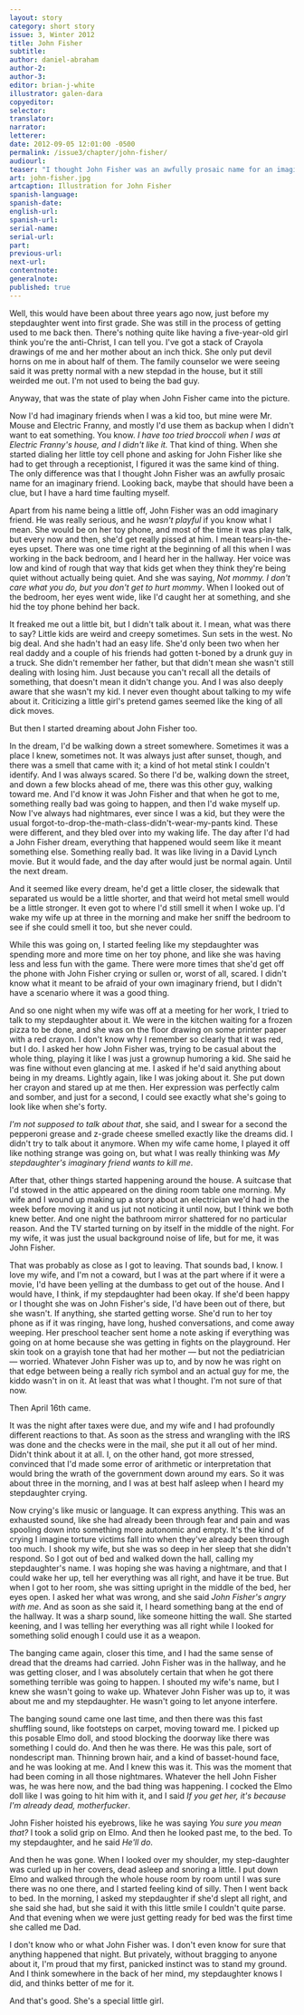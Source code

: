 ```yaml
---
layout: story
category: short story
issue: 3, Winter 2012
title: John Fisher
subtitle:
author: daniel-abraham
author-2:
author-3:
editor: brian-j-white
illustrator: galen-dara
copyeditor:
selector:
translator:
narrator:
letterer:
date: 2012-09-05 12:01:00 -0500
permalink: /issue3/chapter/john-fisher/
audiourl:
teaser: "I thought John Fisher was an awfully prosaic name for an imaginary friend. Looking back, maybe that should have been a clue, but I have a hard time faulting myself."
art: john-fisher.jpg
artcaption: Illustration for John Fisher
spanish-language:
spanish-date:
english-url:
spanish-url:
serial-name:
serial-url:
part:
previous-url:
next-url:
contentnote:
generalnote:
published: true
---
```


Well, this would have been about three years ago now, just before my stepdaughter went into first grade. She was still in the process of getting used to me back then. There's nothing quite like having a five-year-old girl think you're the anti-Christ, I can tell you. I've got a stack of Crayola drawings of me and her mother about an inch thick. She only put devil horns on me in about half of them. The family counselor we were seeing said it was pretty normal with a new stepdad in the house, but it still weirded me out. I'm not used to being the bad guy.

Anyway, that was the state of play when John Fisher came into the picture.

Now I'd had imaginary friends when I was a kid too, but mine were Mr. Mouse and Electric Franny, and mostly I'd use them as backup when I didn't want to eat something. You know. _I have too tried broccoli when I was at Electric Franny's house, and I didn't like it._ That kind of thing. When she started dialing her little toy cell phone and asking for John Fisher like she had to get through a receptionist, I figured it was the same kind of thing. The only difference was that I thought John Fisher was an awfully prosaic name for an imaginary friend. Looking back, maybe that should have been a clue, but I have a hard time faulting myself.

Apart from his name being a little off, John Fisher was an odd imaginary friend. He was really serious, and he _wasn't playful_ if you know what I mean. She would be on her toy phone, and most of the time it was play talk, but every now and then, she'd get really pissed at him. I mean tears-in-the-eyes upset. There was one time right at the beginning of all this when I was working in the back bedroom, and I heard her in the hallway. Her voice was low and kind of rough that way that kids get when they think they're being quiet without actually being quiet. And she was saying, _Not mommy. I don't care what you do, but you don't get to hurt mommy_. When I looked out of the bedroom, her eyes went wide, like I'd caught her at something, and she hid the toy phone behind her back.

It freaked me out a little bit, but I didn't talk about it. I mean, what was there to say? Little kids are weird and creepy sometimes. Sun sets in the west. No big deal. And she hadn't had an easy life. She'd only been two when her real daddy and a couple of his friends had gotten t-boned by a drunk guy in a truck. She didn't remember her father, but that didn't mean she wasn't still dealing with losing him. Just because you can't recall all the details of something, that doesn't mean it didn't change you. And I was also deeply aware that she wasn't my kid. I never even thought about talking to my wife about it. Criticizing a little girl's pretend games seemed like the king of all dick moves.

But then I started dreaming about John Fisher too.

In the dream, I'd be walking down a street somewhere. Sometimes it was a place I knew, sometimes not. It was always just after sunset, though, and there was a smell that came with it; a kind of hot metal stink I couldn't identify. And I was always scared. So there I'd be, walking down the street, and down a few blocks ahead of me, there was this other guy, walking toward me. And I'd know it was John Fisher and that when he got to me, something really bad was going to happen, and then I'd wake myself up. Now I've always had nightmares, ever since I was a kid, but they were the usual forgot-to-drop-the-math-class-didn't-wear-my-pants kind. These were different, and they bled over into my waking life. The day after I'd had a John Fisher dream, everything that happened would seem like it meant something else. Something really bad. It was like living in a David Lynch movie. But it would fade, and the day after would just be normal again. Until the next dream.

And it seemed like every dream, he'd get a little closer, the sidewalk that separated us would be a little shorter, and that weird hot metal smell would be a little stronger. It even got to where I'd still smell it when I woke up. I'd wake my wife up at three in the morning and make her sniff the bedroom to see if she could smell it too, but she never could.

While this was going on, I started feeling like my stepdaughter was spending more and more time on her toy phone, and like she was having less and less fun with the game. There were more times that she'd get off the phone with John Fisher crying or sullen or, worst of all, scared. I didn't know what it meant to be afraid of your own imaginary friend, but I didn't have a scenario where it was a good thing.

And so one night when my wife was off at a meeting for her work, I tried to talk to my stepdaughter about it. We were in the kitchen waiting for a frozen pizza to be done, and she was on the floor drawing on some printer paper with a red crayon. I don't know why I remember so clearly that it was red, but I do. I asked her how John Fisher was, trying to be casual about the whole thing, playing it like I was just a grownup humoring a kid. She said he was fine without even glancing at me. I asked if he'd said anything about being in my dreams. Lightly again, like I was joking about it. She put down her crayon and stared up at me then. Her expression was perfectly calm and somber, and just for a second, I could see exactly what she's going to look like when she's forty.

_I'm not supposed to talk about that_, she said, and I swear for a second the pepperoni grease and z-grade cheese smelled exactly like the dreams did. I didn't try to talk about it anymore. When my wife came home, I played it off like nothing strange was going on, but what I was really thinking was _My stepdaughter's imaginary friend wants to kill me_.

After that, other things started happening around the house. A suitcase that I'd stowed in the attic appeared on the dining room table one morning. My wife and I wound up making up a story about an electrician we'd had in the week before moving it and us jut not noticing it until now, but I think we both knew better. And one night the bathroom mirror shattered for no particular reason. And the TV started turning on by itself in the middle of the night. For my wife, it was just the usual background noise of life, but for me, it was John Fisher.

That was probably as close as I got to leaving. That sounds bad, I know. I love my wife, and I'm not a coward, but I was at the part where if it were a movie, I'd have been yelling at the dumbass to get out of the house. And I would have, I think, if my stepdaughter had been okay. If she'd been happy or I thought she was on John Fisher's side, I'd have been out of there, but she wasn't. If anything, she started getting worse. She'd run to her toy phone as if it was ringing, have long, hushed conversations, and come away weeping. Her preschool teacher sent home a note asking if everything was going on at home because she was getting in fights on the playground. Her skin took on a grayish tone that had her mother — but not the pediatrician — worried. Whatever John Fisher was up to, and by now he was right on that edge between being a really rich symbol and an actual guy for me, the kiddo wasn't in on it. At least that was what I thought. I'm not sure of that now.

Then April 16th came.

It was the night after taxes were due, and my wife and I had profoundly different reactions to that. As soon as the stress and wrangling with the IRS was done and the checks were in the mail, she put it all out of her mind. Didn't think about it at all. I, on the other hand, got more stressed, convinced that I'd made some error of arithmetic or interpretation that would bring the wrath of the government down around my ears. So it was about three in the morning, and I was at best half asleep when I heard my stepdaughter crying.

Now crying's like music or language. It can express anything. This was an exhausted sound, like she had already been through fear and pain and was spooling down into something more autonomic and empty. It's the kind of crying I imagine torture victims fall into when they've already been through too much. I shook my wife, but she was so deep in her sleep that she didn't respond. So I got out of bed and walked down the hall, calling my stepdaughter's name. I was hoping she was having a nightmare, and that I could wake her up, tell her everything was all right, and have it be true. But when I got to her room, she was sitting upright in the middle of the bed, her eyes open. I asked her what was wrong, and she said _John Fisher's angry with me_. And as soon as she said it, I heard something bang at the end of the hallway. It was a sharp sound, like someone hitting the wall. She started keening, and I was telling her everything was all right while I looked for something solid enough I could use it as a weapon.

The banging came again, closer this time, and I had the same sense of dread that the dreams had carried. John Fisher was in the hallway, and he was getting closer, and I was absolutely certain that when he got there something terrible was going to happen. I shouted my wife's name, but I knew she wasn't going to wake up. Whatever John Fisher was up to, it was about me and my stepdaughter. He wasn't going to let anyone interfere.

The banging sound came one last time, and then there was this fast shuffling sound, like footsteps on carpet, moving toward me. I picked up this posable Elmo doll, and stood blocking the doorway like there was something I could do. And then he was there. He was this pale, sort of nondescript man. Thinning brown hair, and a kind of basset-hound face, and he was looking at me. And I knew this was it. This was the moment that had been coming in all those nightmares. Whatever the hell John Fisher was, he was here now, and the bad thing was happening. I cocked the Elmo doll like I was going to hit him with it, and I said _If you get her, it's because I'm already dead, motherfucker_.

John Fisher hoisted his eyebrows, like he was saying _You sure you mean that?_ I took a solid grip on Elmo. And then he looked past me, to the bed. To my stepdaughter, and he said _He'll do_.

And then he was gone. When I looked over my shoulder, my step-daughter was curled up in her covers, dead asleep and snoring a little. I put down Elmo and walked through the whole house room by room until I was sure there was no one there, and I started feeling kind of silly. Then I went back to bed. In the morning, I asked my stepdaughter if she'd slept all right, and she said she had, but she said it with this little smile I couldn't quite parse. And that evening when we were just getting ready for bed was the first time she called me Dad.

I don't know who or what John Fisher was. I don't even know for sure that anything happened that night. But privately, without bragging to anyone about it, I'm proud that my first, panicked instinct was to stand my ground. And I think somewhere in the back of her mind, my stepdaughter knows I did, and thinks better of me for it.

And that's good. She's a special little girl.
